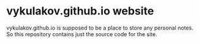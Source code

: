 # vykulakov.github.io website

vykulakov.github.io is supposed to be a place to store any personal notes.
So this repository contains just the source code for the site.